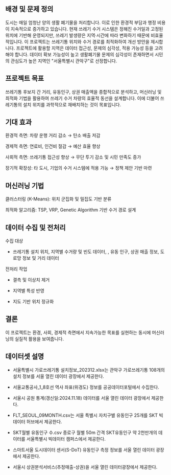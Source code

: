 ## 배경 및 문제 정의 
도시는 매일 엄청난 양의 생활 폐기물을 처리합니다. 이로 인한 환경적 부담과 행정 비용이 지속적으로 증가하고 있습니다. 현재 쓰레기 수거 시스템은 정해진 수거일과 고정된 위치에 기반해 운영되지만, 쓰레기 발생량은 지역·시간에 따라 변화하기 때문에 비효율적입니다. 이 프로젝트는 쓰레기통 위치와 수거 경로를 최적화하여 개선 방안을 제시합니다. 프로젝트에 활용할 지역은 데이터 접근성, 문제의 심각성, 적용 가능성 등을 고려해야 합니다.  데이터 확보 가능성이 높고 생활폐기물 문제의 심각성이 존재하면서 시민의 관심도가 높은 지역인 "서울특별시 관악구"로 선정합니다.

## 프로젝트 목표 

쓰레기통 후보지 간 거리, 유동인구, 상권 매출액을 종합적으로 분석하고, 머신러닝 및 최적화 기법을 활용하여 쓰레기 수거 차량의 효율적 동선을 설계합니다. 이에 더불어 쓰레기통의 설치 위치를 과학적으로 재배치하는 것이 목표입니다.

## 기대 효과 

환경적 측면: 차량 운행 거리 감소 → 탄소 배출 저감 

경제적 측면: 연료비, 인건비 절감 → 예산 효율 향상 

사회적 측면: 쓰레기통 접근성 향상 → 무단 투기 감소 및 시민 만족도 증가 

장기적 확장성: 타 도시, 기업의 수거 시스템에 적용 가능 → 정책 제안 기반 마련 

## 머신러닝 기법 

클러스터링 (K-Means): 위치 군집화 및 밀집도 기반 분류 

최적화 알고리즘: TSP, VRP, Genetic Algorithm 기반 수거 경로 설계 

## 데이터 수집 및 전처리 

수집 대상
- 쓰레기통 설치 위치, 지역별 수거량 및 빈도 데이터, , 유동 인구, 상권 매출 정보, 도로망 정보 및 거리 데이터 

전처리 작업
- 결측 및 이상치 제거 

- 지역별 특성 반영 

- 지도 기반 위치 정규화 

## 결론 
이 프로젝트는 환경, 사회, 경제적 측면에서 지속가능한 목표를 실현하는 동시에 머신러닝의 실질적 활용을 보여줍니다.   

## 데이터셋 설명
- 서울특별시 가로쓰레기통 설치정보_202312.xlsx는 관악구 가로쓰레기통 108개의 설치 정보를 서울 열린 데이터 광장에서 제공한다.

- 서울교통공사_1_8호선 역사 좌표(위경도) 정보를 공공데이터포털에서 수집한다.

- 서울시 공원 통계(갱신일:2024.11.18) 데이터를 서울 열린 데이터 광장에서 제공한다.

- FLT_SEOUL_09MONTH.csv는 서울 특별시 자치구별 유동인구  25개를 SKT 빅데이터 허브에서 제공한다.

- SKT월별 유동인구 수.csv 종로구 월별 50m 간격 SKT유동인구 약 2천만개의 데이터를 서울특별시 빅데이터 캠퍼스에서  제공한다.

- 스마트서울 도시데이터 센서(S-DoT) 유동인구 측정 정보를 서울 열린 데이터 광장에서 제공한다.

- 서울시 상권분석서비스(추정매출-상권)을 서울 열린 데이터광장에서 제공한다.
